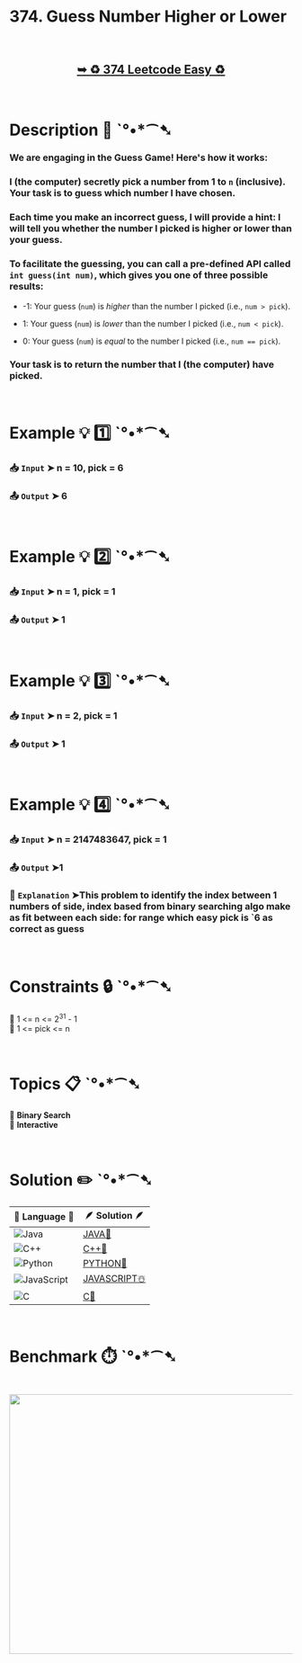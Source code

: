 # 374. Guess Number Higher or Lower

</br>

<h2 align="center"> 

<a href="https://leetcode.com/problems/guess-number-higher-or-lower/description/?envType=study-plan-v2&envId=leetcode-75"><strong>➥ ♻️ 374 Leetcode Easy ♻️ </strong></a>
</h2>

</br>

# Description 📜 ˋ°•*⁀➷

### We are engaging in the Guess Game! Here's how it works:

### I (the computer) secretly pick a number from 1 to `n` (inclusive). Your task is to guess which number I have chosen.

### Each time you make an incorrect guess, I will provide a hint: I will tell you whether the number I picked is higher or lower than your guess.

### To facilitate the guessing, you can call a pre-defined API called `int guess(int num)`, which gives you one of three possible results:


- -1: Your guess (`num`) is *higher* than the number I picked (i.e., `num > pick`).

- 1: Your guess (`num`) is *lower* than the number I picked (i.e., `num < pick`).

- 0: Your guess (`num`) is *equal* to the number I picked (i.e., `num == pick`).

### Your task is to return the number that I (the computer) have picked.

</br>

# Example 💡 1️⃣ ˋ°•*⁀➷

  ### 📥 `Input`  ➤ n = 10, pick = 6

  ### 📤 `Output`  ➤ 6

</br>

# Example 💡 2️⃣ ˋ°•*⁀➷

  ### 📥 `Input` ➤ n = 1, pick = 1

  ### 📤 `Output`  ➤ 1

</br>

# Example 💡 3️⃣ ˋ°•*⁀➷

  ### 📥 `Input` ➤ n = 2, pick = 1

  ### 📤 `Output`  ➤ 1

</br>

# Example 💡 4️⃣ ˋ°•*⁀➷

  ### 📥 `Input`  ➤ n = 2147483647, pick = 1
  
  ### 📤 `Output`  ➤1
  
  ### 🔦 `Explanation`  ➤This problem to identify the index between 1 numbers of side, index based from binary searching algo make as fit between each side: for range which easy pick is `6 as correct as guess

</br>

# Constraints 🔒 ˋ°•*⁀➷

🔹 1 <= n <= 2<sup>31</sup> - 1 </br>
🔹 1 <= pick <= n </br>

</br>

# Topics 📋 ˋ°•*⁀➷

🔸 **Binary Search**  </br>
🔸 **Interactive**  </br>

</br>

# Solution ✏️ ˋ°•*⁀➷

| 📒 Language 📒  | 🪶 Solution 🪶 |
| ------------- | ------------- |
|  ![Java](https://img.shields.io/badge/java-%23ED8B00.svg?style=for-the-badge&logo=openjdk&logoColor=white)  | [JAVA🍁]() |
|  ![C++](https://img.shields.io/badge/c++-%2300599C.svg?style=for-the-badge&logo=c%2B%2B&logoColor=white)  | [C++🎲]()  |
|  ![Python](https://img.shields.io/badge/python-3670A0?style=for-the-badge&logo=python&logoColor=ffdd54)    | [PYTHON🍰]() |
| ![JavaScript](https://img.shields.io/badge/javascript-%23323330.svg?style=for-the-badge&logo=javascript&logoColor=%23F7DF1E)   | [JAVASCRIPT☃️]() |
|   ![C](https://img.shields.io/badge/c-%2300599C.svg?style=for-the-badge&logo=c&logoColor=white)   | [C💖]()  |

</br>

# Benchmark ⏱️ ˋ°•*⁀➷

<h1  align="center" >

<img src ="" width = "700px" height="462px" />

</h1>
